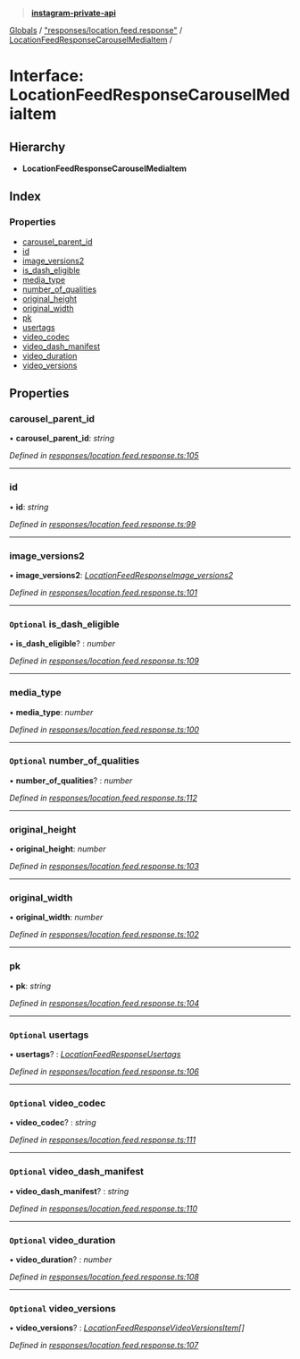 > **[instagram-private-api](../README.md)**

[Globals](../README.md) / ["responses/location.feed.response"](../modules/_responses_location_feed_response_.md) / [LocationFeedResponseCarouselMediaItem](_responses_location_feed_response_.locationfeedresponsecarouselmediaitem.md) /

# Interface: LocationFeedResponseCarouselMediaItem

## Hierarchy

* **LocationFeedResponseCarouselMediaItem**

## Index

### Properties

* [carousel_parent_id](_responses_location_feed_response_.locationfeedresponsecarouselmediaitem.md#carousel_parent_id)
* [id](_responses_location_feed_response_.locationfeedresponsecarouselmediaitem.md#id)
* [image_versions2](_responses_location_feed_response_.locationfeedresponsecarouselmediaitem.md#image_versions2)
* [is_dash_eligible](_responses_location_feed_response_.locationfeedresponsecarouselmediaitem.md#optional-is_dash_eligible)
* [media_type](_responses_location_feed_response_.locationfeedresponsecarouselmediaitem.md#media_type)
* [number_of_qualities](_responses_location_feed_response_.locationfeedresponsecarouselmediaitem.md#optional-number_of_qualities)
* [original_height](_responses_location_feed_response_.locationfeedresponsecarouselmediaitem.md#original_height)
* [original_width](_responses_location_feed_response_.locationfeedresponsecarouselmediaitem.md#original_width)
* [pk](_responses_location_feed_response_.locationfeedresponsecarouselmediaitem.md#pk)
* [usertags](_responses_location_feed_response_.locationfeedresponsecarouselmediaitem.md#optional-usertags)
* [video_codec](_responses_location_feed_response_.locationfeedresponsecarouselmediaitem.md#optional-video_codec)
* [video_dash_manifest](_responses_location_feed_response_.locationfeedresponsecarouselmediaitem.md#optional-video_dash_manifest)
* [video_duration](_responses_location_feed_response_.locationfeedresponsecarouselmediaitem.md#optional-video_duration)
* [video_versions](_responses_location_feed_response_.locationfeedresponsecarouselmediaitem.md#optional-video_versions)

## Properties

###  carousel_parent_id

• **carousel_parent_id**: *string*

*Defined in [responses/location.feed.response.ts:105](https://github.com/dilame/instagram-private-api/blob/3e16058/src/responses/location.feed.response.ts#L105)*

___

###  id

• **id**: *string*

*Defined in [responses/location.feed.response.ts:99](https://github.com/dilame/instagram-private-api/blob/3e16058/src/responses/location.feed.response.ts#L99)*

___

###  image_versions2

• **image_versions2**: *[LocationFeedResponseImage_versions2](_responses_location_feed_response_.locationfeedresponseimage_versions2.md)*

*Defined in [responses/location.feed.response.ts:101](https://github.com/dilame/instagram-private-api/blob/3e16058/src/responses/location.feed.response.ts#L101)*

___

### `Optional` is_dash_eligible

• **is_dash_eligible**? : *number*

*Defined in [responses/location.feed.response.ts:109](https://github.com/dilame/instagram-private-api/blob/3e16058/src/responses/location.feed.response.ts#L109)*

___

###  media_type

• **media_type**: *number*

*Defined in [responses/location.feed.response.ts:100](https://github.com/dilame/instagram-private-api/blob/3e16058/src/responses/location.feed.response.ts#L100)*

___

### `Optional` number_of_qualities

• **number_of_qualities**? : *number*

*Defined in [responses/location.feed.response.ts:112](https://github.com/dilame/instagram-private-api/blob/3e16058/src/responses/location.feed.response.ts#L112)*

___

###  original_height

• **original_height**: *number*

*Defined in [responses/location.feed.response.ts:103](https://github.com/dilame/instagram-private-api/blob/3e16058/src/responses/location.feed.response.ts#L103)*

___

###  original_width

• **original_width**: *number*

*Defined in [responses/location.feed.response.ts:102](https://github.com/dilame/instagram-private-api/blob/3e16058/src/responses/location.feed.response.ts#L102)*

___

###  pk

• **pk**: *string*

*Defined in [responses/location.feed.response.ts:104](https://github.com/dilame/instagram-private-api/blob/3e16058/src/responses/location.feed.response.ts#L104)*

___

### `Optional` usertags

• **usertags**? : *[LocationFeedResponseUsertags](_responses_location_feed_response_.locationfeedresponseusertags.md)*

*Defined in [responses/location.feed.response.ts:106](https://github.com/dilame/instagram-private-api/blob/3e16058/src/responses/location.feed.response.ts#L106)*

___

### `Optional` video_codec

• **video_codec**? : *string*

*Defined in [responses/location.feed.response.ts:111](https://github.com/dilame/instagram-private-api/blob/3e16058/src/responses/location.feed.response.ts#L111)*

___

### `Optional` video_dash_manifest

• **video_dash_manifest**? : *string*

*Defined in [responses/location.feed.response.ts:110](https://github.com/dilame/instagram-private-api/blob/3e16058/src/responses/location.feed.response.ts#L110)*

___

### `Optional` video_duration

• **video_duration**? : *number*

*Defined in [responses/location.feed.response.ts:108](https://github.com/dilame/instagram-private-api/blob/3e16058/src/responses/location.feed.response.ts#L108)*

___

### `Optional` video_versions

• **video_versions**? : *[LocationFeedResponseVideoVersionsItem](_responses_location_feed_response_.locationfeedresponsevideoversionsitem.md)[]*

*Defined in [responses/location.feed.response.ts:107](https://github.com/dilame/instagram-private-api/blob/3e16058/src/responses/location.feed.response.ts#L107)*